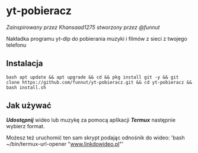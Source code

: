 # yt-pobieracz

*Zainspirowany przez Khansaad1275 stworzony przez @funnut*

Nakładka programu yt-dlp do pobierania muzyki i filmów z sieci z twojego telefonu

## Instalacja

`bash
apt update && apt upgrade && cd && pkg install git -y && git clone https://github.com/funnut/yt-pobieracz.git && cd yt-pobieracz && bash install.sh
`

## Jak używać

***Udostępnij*** wideo lub muzykę za pomocą aplikacji ***Termux*** następnie wybierz format. 

Możesz też uruchomić ten sam skrypt podając odnośnik do wideo: 'bash ~/bin/termux-url-opener "www.linkdowideo.pl"'
